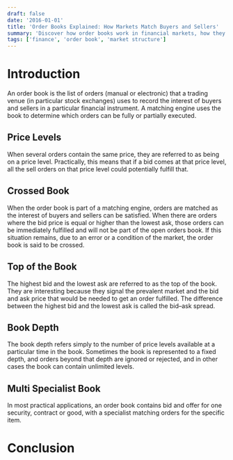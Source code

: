 ```yaml
---
draft: false
date: '2016-01-01'
title: 'Order Books Explained: How Markets Match Buyers and Sellers'
summary: 'Discover how order books work in financial markets, how they match buyers and sellers, and why understanding price levels, book depth, and the bid-ask spread is essential for traders and investors.'
tags: ['finance', 'order book', 'market structure']
---
```


# Introduction

An order book is the list of orders (manual or electronic) that a trading venue (in particular stock exchanges) uses to record the interest of buyers and sellers in a particular financial instrument. A matching engine uses the book to determine which orders can be fully or partially executed.

<BTCOrderBook />

## Price Levels

When several orders contain the same price, they are referred to as being on a price level. Practically, this means that if a bid comes at that price level, all the sell orders on that price level could potentially fulfill that.

## Crossed Book

When the order book is part of a matching engine, orders are matched as the interest of buyers and sellers can be satisfied. When there are orders where the bid price is equal or higher than the lowest ask, those orders can be immediately fulfilled and will not be part of the open orders book. If this situation remains, due to an error or a condition of the market, the order book is said to be crossed.

## Top of the Book

The highest bid and the lowest ask are referred to as the top of the book. They are interesting because they signal the prevalent market and the bid and ask price that would be needed to get an order fulfilled. The difference between the highest bid and the lowest ask is called the bid–ask spread.

## Book Depth

The book depth refers simply to the number of price levels available at a particular time in the book. Sometimes the book is represented to a fixed depth, and orders beyond that depth are ignored or rejected, and in other cases the book can contain unlimited levels.

## Multi Specialist Book

In most practical applications, an order book contains bid and offer for one security, contract or good, with a specialist matching orders for the specific item.

# Conclusion
